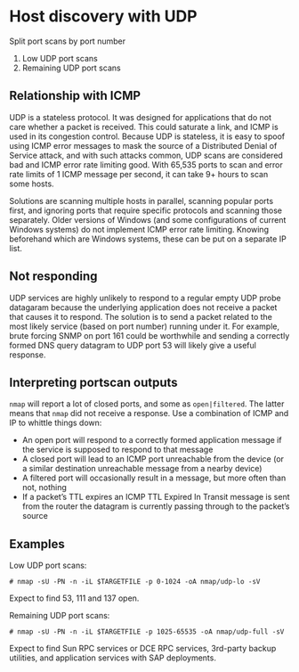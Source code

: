 # Host discovery with UDP

Split port scans by port number

1. Low UDP port scans
2. Remaining UDP port scans

## Relationship with ICMP

UDP is a stateless protocol. It was designed for applications that do not care whether a packet is received. This could 
saturate a link, and ICMP is used in its congestion control. Because UDP is stateless, it is easy to spoof using ICMP error messages to mask the source of a Distributed Denial of 
Service attack, and with such attacks common, UDP scans are considered bad and ICMP error rate limiting good. 
With 65,535 ports to scan and error rate limits of 1 ICMP message per second, it can take 9+ hours to scan some hosts. 

Solutions are scanning multiple hosts in parallel, scanning popular ports first, and ignoring ports that require 
specific protocols and scanning those separately. Older versions of Windows (and some configurations of current Windows systems) do not implement ICMP error rate 
limiting. Knowing beforehand which are Windows systems, these can be put on a separate IP list.

## Not responding

UDP services are highly unlikely to respond to a regular empty UDP probe datagaram because the underlying 
application does not receive a packet that causes it to respond. The solution is to send a packet related to the 
most likely service (based on port number) running under it. For example, brute forcing SNMP on port 161 could be 
worthwhile and sending a correctly formed DNS query datagram to UDP port 53 will likely give a useful response.

## Interpreting portscan outputs

`nmap` will report a lot of closed ports, and some as `open|filtered`. The latter means that `nmap` did not receive a 
response. Use a combination of ICMP and IP to whittle things down:

* An open port will respond to a correctly formed application message if the service is supposed to respond to that message
* A closed port will lead to an ICMP port unreachable from the device (or a similar destination unreachable message from a nearby device)
* A filtered port will occasionally result in a message, but more often than not, nothing
* If a packet’s TTL expires an ICMP TTL Expired In Transit message is sent from the router the datagram is currently passing through to the packet’s source

## Examples

Low UDP port scans:
```text
# nmap -sU -PN -n -iL $TARGETFILE -p 0-1024 -oA nmap/udp-lo -sV
```

Expect to find 53, 111 and 137 open.

Remaining UDP port scans:
```text
# nmap -sU -PN -n -iL $TARGETFILE -p 1025-65535 -oA nmap/udp-full -sV
```

Expect to find Sun RPC services or DCE RPC services, 3rd-party backup utilities, and application services with SAP 
deployments.
